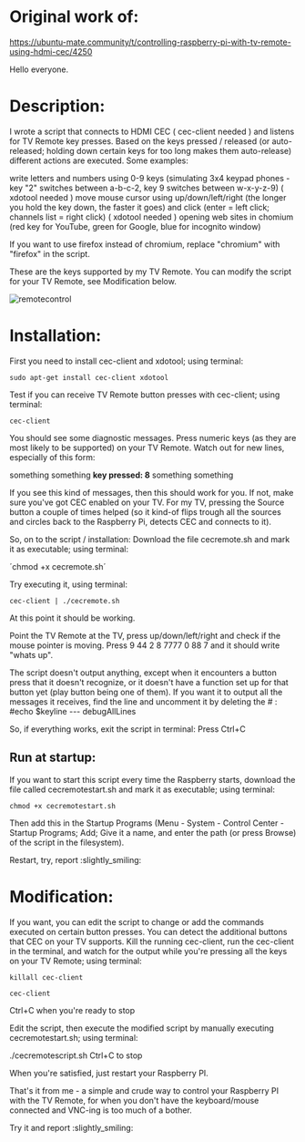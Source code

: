 # Original work of:

https://ubuntu-mate.community/t/controlling-raspberry-pi-with-tv-remote-using-hdmi-cec/4250

Hello everyone.

# Description:

I wrote a script that connects to HDMI CEC ( cec-client needed ) and listens for TV Remote key presses. Based on the keys pressed / released (or auto-released; holding down certain keys for too long makes them auto-release) different actions are executed. Some examples:

write letters and numbers using 0-9 keys (simulating 3x4 keypad phones - key "2" switches between a-b-c-2, 
key 9 switches between w-x-y-z-9) ( xdotool needed )
move mouse cursor using up/down/left/right (the longer you hold the key down, the faster it goes) and 
click (enter = left click; channels list = right click) ( xdotool needed )
opening web sites in chomium (red key for YouTube, green for Google, blue for incognito window)

If you want to use firefox instead of chromium, replace "chromium" with "firefox" in the script.

These are the keys supported by my TV Remote. You can modify the script for your TV Remote, see Modification below.

![remotecontrol](https://user-images.githubusercontent.com/12376668/231612995-ae14a26a-67d7-41bc-a6d3-4ceef471c747.png)

# Installation:

First you need to install cec-client and xdotool; using terminal:

`sudo apt-get install cec-client xdotool`

Test if you can receive TV Remote button presses with cec-client; using terminal:

`cec-client`

You should see some diagnostic messages. Press numeric keys (as they are most likely to be supported) on your TV Remote. Watch out for new lines, especially of this form:

something something **key pressed: 8** something something

If you see this kind of messages, then this should work for you.
If not, make sure you've got CEC enabled on your TV.
For my TV, pressing the Source button a couple of times helped (so it kind-of flips trough all the sources and circles back to the Raspberry Pi, detects CEC and connects to it).

So, on to the script / installation:
Download the file cecremote.sh and mark it as executable; using terminal:

´chmod +x cecremote.sh´

Try executing it, using terminal:

`cec-client | ./cecremote.sh`

At this point it should be working.

Point the TV Remote at the TV, press up/down/left/right and check if the mouse pointer is moving.
Press 9 44 2 8 7777 0 88 7 and it should write "whats up".

The script doesn't output anything, except when it encounters a button press that it doesn't recognize, or it doesn't have a function set up for that button yet (play button being one of them).
If you want it to output all the messages it receives, find the line and uncomment it by deleting the # : 
#echo $keyline --- debugAllLines

So, if everything works, exit the script in terminal: Press Ctrl+C

## Run at startup:

If you want to start this script every time the Raspberry starts, download the file called cecremotestart.sh and mark it as executable; using terminal:

`chmod +x cecremotestart.sh`

Then add this in the Startup Programs (Menu - System - Control Center - Startup Programs; Add; Give it a name, and enter the path (or press Browse) of the script in the filesystem).

Restart, try, report :slightly_smiling:

# Modification:

If you want, you can edit the script to change or add the commands executed on certain button presses.
You can detect the additional buttons that CEC on your TV supports. Kill the running cec-client, run the cec-client in the terminal, and watch for the output while you're pressing all the keys on your TV Remote; using terminal:

`killall cec-client`

`cec-client`

Ctrl+C when you're ready to stop

Edit the script, then execute the modified script by manually executing cecremotestart.sh; using terminal:

./cecremotescript.sh
Ctrl+C to stop

When you're satisfied, just restart your Raspberry PI.

That's it from me - a simple and crude way to control your Raspberry PI with the TV Remote, for when you don't have the keyboard/mouse connected and VNC-ing is too much of a bother.

Try it and report :slightly_smiling:
